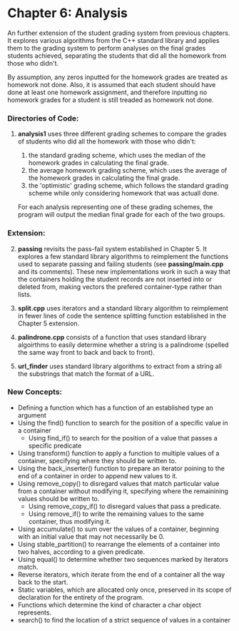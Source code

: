 # Chapter 6: Analysis

An further extension of the student grading system from previous chapters. It explores various algorithms from the C++ standard library and applies them to the grading system to perform analyses on the final grades students achieved, separating the students that did all the homework from those who didn't.

By assumption, any zeros inputted for the homework grades are treated as homework not done. Also, it is assumed that each student should have done at least one homework assignment, and therefore inputting no homework grades for a student is still treaded as homework not done.

### Directories of Code:
1) **analysis1** uses three different grading schemes to compare the grades of students who did all the homework with those who didn't:
    1) the standard grading scheme, which uses the median of the homework grades in calculating the final grade.
    2) the average homework grading scheme, which uses the average of the homework grades in calculating the final grade.
    3) the 'optimistic' grading scheme, which follows the standard grading scheme while only considering homework that was actuall done.
    
    For each analysis representing one of these grading schemes, the program will output the median final grade for each of the two groups.
    
### Extension:
2) **passing** revisits the pass-fail system established in Chapter 5. It explores a few standard library algorithms to reimplement the functions used to separate passing and failing students (see **passing/main.cpp** and its comments). These new implementations work in such a way that the containers holding the student records are not inserted into or deleted from, making vectors the prefered container-type rather than lists.

3) **split.cpp** uses iterators and a standard library algorithm to reimplement in fewer lines of code the sentence splitting function established in the Chapter 5 extension.

4) **palindrone.cpp** consists of a function that uses standard library algoirthms to easily determine whether a string is a palindrome (spelled the same way front to back and back to front).

5) **url_finder** uses standard library algorithms to extract from a string all the substrings that match the format of a URL.

### New Concepts:
* Defining a function which has a function of an established type an argument
* Using the find() function to search for the position of a specific value in a container
    * Using find_if() to search for the position of a value that passes a specific predicate
* Using transform() function to apply a function to multiple values of a container, specifying where they should be written to.
* Using the back_inserter() function to prepare an iterator poining to the end of a container in order to append new values to it.
* Using remove_copy() to disregard values that match particular value from a container without modifying it, specifying where the remainining values should be written to.
    * Using remove_copy_if() to disregard values that pass a predicate.
    * Using remove_if() to write the remaining values to the same container, thus modifying it.
* Using accumulate() to sum over the values of a container, beginning with an initial value that may not necessarily be 0.
* Using stable_partition() to rearrange the elements of a container into two halves, according to a given predicate.
* Using equal() to determine whether two sequences marked by iterators match.
* Reverse iterators, which iterate from the end of a container all the way back to the start.
* Static variables, which are allocated only once, preserved in its scope of declaration for the entirety of the program.
* Functions which determine the kind of character a char object represents.
* search() to find the location of a strict sequence of values in a container
